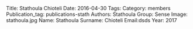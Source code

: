 Title: Stathoula Chioteli
Date: 2016-04-30
Tags:
Category: members
Publication_tag: publications-stath
Authors: Stathoula
Group: Sense
Image: stathoula.jpg
Name: Stathoula
Surname: Chioteli
Email:dsds
Year: 2017
